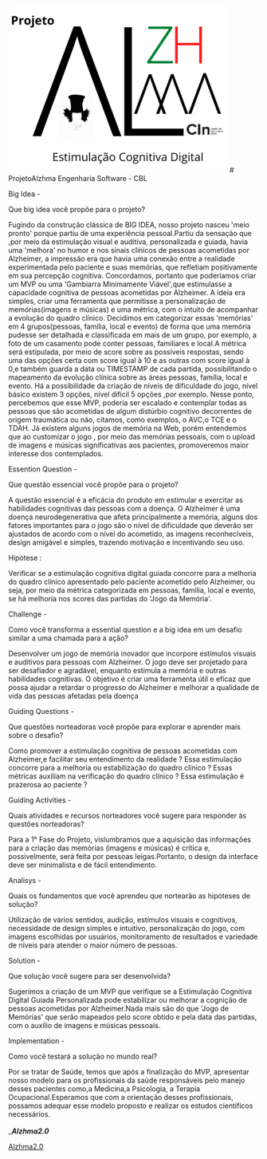<img src='projeto/src/assets/images/logoS.png'>
# ProjetoAlzhma
Engenharia Software - CBL

Big Idea -

Que big idea você propõe para o projeto?

Fugindo da construção clássica de BIG IDEA, nosso projeto nasceu 'meio pronto' porque partiu de uma experiência pessoal.Partiu da sensação que ,por meio da estimulação visual e auditiva, personalizada e guiada, havia uma 'melhora' no humor e nos sinais clínicos de pessoas acometidas por Alzheimer, a impressão era que havia uma conexão entre a realidade experimentada pelo paciente e suas memórias, que refletiam positivamente em sua percepção cognitiva. Concordamos, portanto que poderíamos criar um MVP ou uma 'Gambiarra Minimamente Viável',que estimulasse a capacidade cognitiva de pessoas acometidas por Alzheimer. A ideia era simples, criar uma ferramenta que permitisse a personalização de memórias(imagens e músicas) e uma métrica, com o intuito de acompanhar a evolução do quadro clínico. Decidimos em categorizar essas 'memórias' em 4 grupos(pessoas, família, local e evento) de forma que uma memória pudesse ser detalhada e classificada em mais de um grupo, por exemplo, a foto de um casamento pode conter pessoas, familiares e local.A métrica será estipulada, por meio de score sobre as possíveis respostas, sendo uma das opções certa com score igual à 10 e as outras com score igual à 0,e também guarda a data ou TIMESTAMP de cada partida, possibilitando o mapeamento da evolução clínica sobre as áreas pessoas, família, local e evento. Há a possibilidade da criação de níveis de dificuldade do jogo, nível básico existem 3 opções, nível difícil 5 opções ,por exemplo. Nesse ponto, percebemos que esse MVP, poderia ser escalado e contemplar todas as pessoas que são acometidas de algum distúrbio cognitivo decorrentes de origem traumática ou não, citamos, como exemplos, o AVC,o TCE e o TDAH. Já existem alguns jogos de memória na Web, porém entendemos que ao customizar o jogo , por meio das memórias pessoais, com o upload de imagens e músicas significativas aos pacientes, promoveremos maior interesse dos contemplados.

Essention Question -

Que questão essencial você propõe para o projeto?

A questão essencial é a eficácia do produto em estimular e exercitar as habilidades cognitivas das pessoas com a doença. O Alzheimer é uma doença neurodegenerativa que afeta principalmente a memória, alguns dos fatores importantes para o jogo são o nível de dificuldade que deverão ser ajustados de acordo com o nível do acometido, as imagens reconhecíveis, design amigável e simples, trazendo motivação e incentivando seu uso.

Hipótese :

Verificar se a estimulação cognitiva digital guiada concorre para a melhoria do quadro clínico apresentado pelo paciente acometido pelo Alzheimer, ou seja, por meio da métrica categorizada em pessoas, família, local e evento, se há melhoria nos scores das partidas do 'Jogo da Memória'.

Challenge -

Como você transforma a essential question e a big idea em um desafio similar a uma chamada para a ação?

Desenvolver um jogo de memória inovador que incorpore estímulos visuais e auditivos para pessoas com Alzheimer. O jogo deve ser projetado para ser desafiador e agradável, enquanto estimula a memória e outras habilidades cognitivas. O objetivo é criar uma ferramenta útil e eficaz que possa ajudar a retardar o progresso do Alzheimer e melhorar a qualidade de vida das pessoas afetadas pela doença

Guiding Questions -

Que questões norteadoras você propõe para explorar e aprender mais sobre o desafio?

Como promover a estimulação cognitiva de pessoas acometidas com Alzheimer,e facilitar seu entendimento da realidade ? Essa estimulação concorre para a melhoria ou estabilização do quadro clínico ? Essas métricas auxiliam na verificação do quadro clínico ? Essa estimulação é prazerosa ao paciente ?

Guiding Activities -

Quais atividades e recursos norteadores você sugere para responder às questões norteadoras?

Para a 1° Fase do Projeto, vislumbramos que a aquisição das informações para a criação das memórias (imagens e músicas) é crítica e, possivelmente, será feita por pessoas leigas.Portanto, o design da interface deve ser minimalista e de fácil entendimento.

Analisys -

Quais os fundamentos que você aprendeu que nortearão as hipóteses de solução?

Utilização de vários sentidos, audição, estímulos visuais e cognitivos, necessidade de design simples e intuitivo, personalização do jogo, com imagens escolhidas por usuários, monitoramento de resultados e variedade de níveis para atender o maior número de pessoas.

Solution -

Que solução você sugere para ser desenvolvida?

Sugerimos a criação de um MVP que verifique se a Estimulação Cognitiva Digital Guiada Personalizada pode estabilizar ou melhorar a cognição de pessoas acometidas por Alzheimer.Nada mais são do que  'Jogo de Memórias' que serão mapeados pelo score obtido e pela data das partidas, com o auxílio de imagens e músicas pessoais.

Implementation -

Como você testará a solução no mundo real?

Por se tratar de Saúde, temos que após a finalização do MVP, apresentar nosso modelo para os profissionais da saúde responsáveis pelo manejo desses pacientes como,a Medicina,a Psicologia, a Terapia Ocupacional.Esperamos que com a orientação desses profissionais, possamos adequar esse modelo proposto e realizar os estudos científicos necessários.
<br/><br/>
____Alzhma2.0___

<a href="https://github.com/odontoblasto/Alzhma2.0">Alzhma2.0</a>
